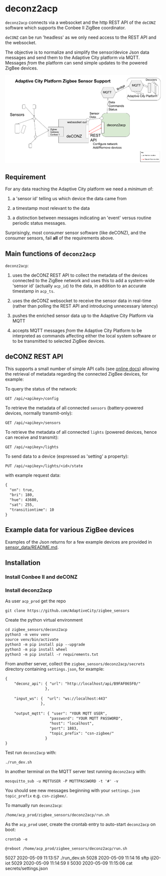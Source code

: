 # deconz2acp

`deconz2acp` connects via a websocket and the http REST API of the `deCONZ` software which supports the Conbee II ZigBee coordinator.

`deCONZ` can be run 'headless' as we only need access to the REST API and the websocket.

The objective is to normalize and simplify the sensor/device Json data messages and send them to the Adaptive
City platform via MQTT. Messages *from* the platform can send simple updates to the powered ZigBee devices.

![ACP Zigbee Support](../images/deconz2acp.png)

## Requirement

For any data reaching the Adaptive City platform we need a *minimum* of:

1. a 'sensor id' telling us which device the data came from

2. a timestamp most relevant to the data

3. a distinction between messages indicating an 'event' versus routine periodic status messages.

Surprisingly, most consumer sensor software (like deCONZ), and the consumer sensors, fail **all** of the requirements
above.

## Main functions of `deconz2acp`

`deconz2acp`:

1. uses the deCONZ REST API to collect the metadata of the devices connected to the ZigBee network and
uses this to add a system-wide 'sensor id' (actually `acp_id`) to the data, in addition to an accurate timestamp in
`acp_ts`.

2. uses the deCONZ websocket to receive the sensor data in real-time (rather than polling the REST API and
  introducing unnecessary latency)

3. pushes the enriched sensor data up to the Adaptive City Platform via MQTT

4. accepts MQTT messages *from* the Adaptive City Platform to be interpreted as commands affecting either
the local system software or to be transmitted to selected ZigBee devices.

## deCONZ REST API

This supports a small number of simple API calls (see [online docs](https://dresden-elektronik.github.io/deconz-rest-doc/))
allowing the retrieval of metadata regarding the connected ZigBee devices, for example:

To query the status of the network:
```
GET /api/<apikey>/config
```
To retrieve the metadata of all connected `sensors` (battery-powered devices, normally transmit-only):
```
GET /api/<apikey>/sensors
```
To retrieve the metadata of all connected `lights` (powered devices, hence can receive and transmit):
```
GET /api/<apikey>/lights
```
To send data to a device (expressed as 'setting' a property):
```
PUT /api/<apikey>/lights/<id>/state
```
with example request data:
```
{
  "on": true,
  "bri": 180,
  "hue": 43680,
  "sat": 255,
  "transitiontime": 10
}
```

## Example data for various ZigBee devices

Examples of the Json returns for a few example devices are provided in [sensor_data/README.md](../sensor_data/README.md).

## Installation

### Install Conbee II and deCONZ

### Install deconz2acp
As user `acp_prod` get the repo
```
git clone https://github.com/AdaptiveCity/zigbee_sensors
```
Create the python virtual environment
```
cd zigbee_sensors/deconz2acp
python3 -m venv venv
source venv/bin/activate
python3 -m pip install pip --upgrade
python3 -m pip install wheel
python3 -m pip install -r requirements.txt
```
From another server, collect the `zigbee_sensors/deconz2acp/secrets` directory containing `settings.json`,
for example:
```
{
    "deconz_api": { "url": "http://localhost/api/B9FAF065F0/"
                  },

    "input_ws": {  "url": "ws://localhost:443"
                },

    "output_mqtt": { "user": "YOUR MQTT USER",
                    "password": "YOUR MQTT PASSWORD",
                    "host": "localhost",
                    "port": 1883,
                    "topic_prefix": "csn-zigbee/"
                  }
}
```
Test run `deconz2acp` with:
```
./run_dev.sh
```
In another terminal on the MQTT server test running `deconz2acp` with:
```
mosquitto_sub -u MQTTUSER -P MQTTPASSWORD -t '#' -v
```
You should see new messages beginning with your `settings.json` `topic_prefix` e.g. `csn-zigbee/`.

To manually run `deconz2acp`:
```
/home/acp_prod/zigbee_sensors/deconz2acp/run.sh
```

As the `acp_prod` user, create the crontab entry to auto-start `deconz2acp` on boot:
```
crontab -e
```
```
@reboot /home/acp_prod/zigbee_sensors/deconz2acp/run.sh
```




 5027  2020-05-09 11:13:57 ./run_dev.sh
 5028  2020-05-09 11:14:16 sftp ijl20-iot
 5029  2020-05-09 11:14:59 ll
 5030  2020-05-09 11:15:06 cat secrets/settings.json
